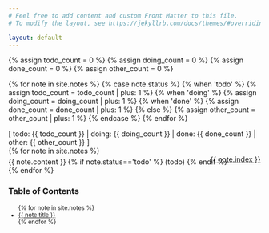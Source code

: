 ```yaml
---
# Feel free to add content and custom Front Matter to this file.
# To modify the layout, see https://jekyllrb.com/docs/themes/#overriding-theme-defaults

layout: default
---
```


{% assign todo_count = 0 %}
{% assign doing_count = 0 %}
{% assign done_count = 0 %}
{% assign other_count = 0 %}

{% for note in site.notes %}
    {% case note.status %}
        {% when 'todo' %}
            {% assign todo_count = todo_count | plus: 1 %}
        {% when 'doing' %}
            {% assign doing_count = doing_count | plus: 1 %}
        {% when 'done' %}
            {% assign done_count = done_count | plus: 1 %}
        {% else %}
            {% assign other_count = other_count | plus: 1 %}
    {% endcase %}
{% endfor %}


<div class="container">
    <div class="notes">
        <div class="note">
            [ todo: {{ todo_count }} | doing: {{ doing_count }} | done: {{ done_count }} | other: {{ other_count }} ]
        </div>
    {% for note in site.notes %}
        <div class="note"  id="{{ note.index }}">
        <a href="#" id="{{ note.index }}"></a>
        <div style="text-align: right;height:5px">
            <a href="#{{ note.index }}" class="xxs grey monospace">{{ note.index }}</a>
        </div>
        {{ note.content }}
        {% if note.status=='todo' %}
            (todo)
        {% endif %}
        </div>  
    {% endfor %}
    </div>
    <div class="toc">
        <h3> Table of Contents </h3>
        <ul style="font-size: smaller;">
        {% for note in site.notes %}
            <li>
                <a href="#{{ note.index }}" class="{{ note.status }}">{{ note.title }}</a>
            </li>
        {% endfor %}
        </ul>
    </div>
</div>